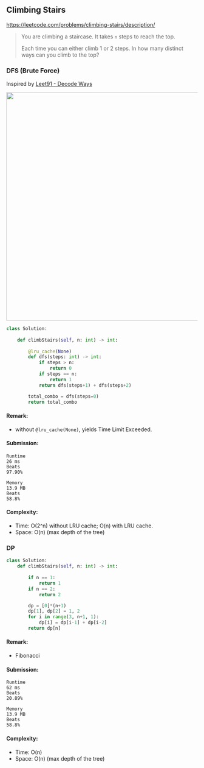 ## Climbing Stairs
https://leetcode.com/problems/climbing-stairs/description/
>You are climbing a staircase. It takes `n` steps to reach the top.
>
>Each time you can either climb 1 or 2 steps. In how many distinct ways can you climb to the top?



### DFS (Brute Force)
Inspired by [Leet91 - Decode Ways](https://github.com/chkao831/Algo_learning_notes/blob/main/DFS/LeetCode_91_Decode-Ways.md)
<p>
    <img src="https://leetcode.com/problems/climbing-stairs/solutions/127722/Figures/70_Climbing_Stairs_rt.jpg" width="600" />
</p>

```python
class Solution:
    
    def climbStairs(self, n: int) -> int:
        
        @lru_cache(None)
        def dfs(steps: int) -> int:
            if steps > n:
                return 0
            if steps == n:
                return 1
            return dfs(steps+1) + dfs(steps+2)

        total_combo = dfs(steps=0)
        return total_combo
```
#### Remark:
- without `@lru_cache(None)`, yields Time Limit Exceeded.

#### Submission:
```
Runtime
26 ms
Beats
97.90%

Memory
13.9 MB
Beats
58.8%
```
#### Complexity:
- Time: O(2^n) without LRU cache; O(n) with LRU cache.
- Space: O(n) (max depth of the tree)

### DP

```python
class Solution:
    def climbStairs(self, n: int) -> int:
        
        if n == 1:
            return 1
        if n == 2:
            return 2

        dp = [0]*(n+1)
        dp[1], dp[2] = 1, 2
        for i in range(3, n+1, 1):
            dp[i] = dp[i-1] + dp[i-2]
        return dp[n]
```

#### Remark:
- Fibonacci

#### Submission:
```
Runtime
62 ms
Beats
20.89%

Memory
13.9 MB
Beats
58.8%
```
#### Complexity:
- Time: O(n)
- Space: O(n) (max depth of the tree)
